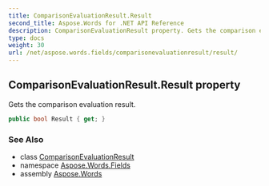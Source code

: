 ```yaml
---
title: ComparisonEvaluationResult.Result
second_title: Aspose.Words for .NET API Reference
description: ComparisonEvaluationResult property. Gets the comparison evaluation result in C#.
type: docs
weight: 30
url: /net/aspose.words.fields/comparisonevaluationresult/result/
---
```

## ComparisonEvaluationResult.Result property

Gets the comparison evaluation result.

```csharp
public bool Result { get; }
```

### See Also

* class [ComparisonEvaluationResult](../)
* namespace [Aspose.Words.Fields](../../comparisonevaluationresult/)
* assembly [Aspose.Words](../../../)
